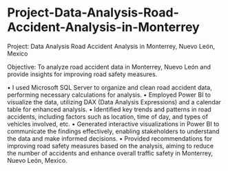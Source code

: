 # Project-Data-Analysis-Road-Accident-Analysis-in-Monterrey
 
Project: Data Analysis Road Accident Analysis in Monterrey, Nuevo León, Mexico

Objective: To analyze road accident data in Monterrey, Nuevo León and provide insights for improving road safety measures.

• I used Microsoft SQL Server to organize and clean road accident data, performing necessary calculations for analysis.
• Employed Power BI to visualize the data, utilizing DAX (Data Analysis Expressions) and a calendar table for enhanced analysis.
• Identified key trends and patterns in road accidents, including factors such as location, time of day, and types of vehicles involved, etc.
• Generated interactive visualizations in Power BI to communicate the findings effectively, enabling stakeholders to understand the data and make informed decisions.
• Provided recommendations for improving road safety measures based on the analysis, aiming to reduce the number of accidents and enhance overall traffic safety in Monterrey, Nuevo León, Mexico.
